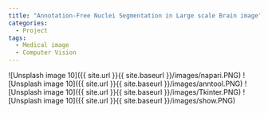 ```yaml
---
title: "Annotation-Free Nuclei Segmentation in Large scale Brain image"
categories:
  - Project
tags:
  - Medical image
  - Computer Vision
---
```




[//]: # ()
[//]: # ()
[//]: # (This theme supports **link posts**, made famous by John Gruber. To use, just add `link:https://www.kaggle.com/c/covid19houstondatathon/overview` to the post's YAML front matter and you're done.)

[//]: # ()
[//]: # (> And this is how a quote looks.)

![Unsplash image 10]({{ site.url }}{{ site.baseurl }}/images/napari.PNG)
![Unsplash image 10]({{ site.url }}{{ site.baseurl }}/images/anntool.PNG)
![Unsplash image 10]({{ site.url }}{{ site.baseurl }}/images/Tkinter.PNG)
![Unsplash image 10]({{ site.url }}{{ site.baseurl }}/images/show.PNG)